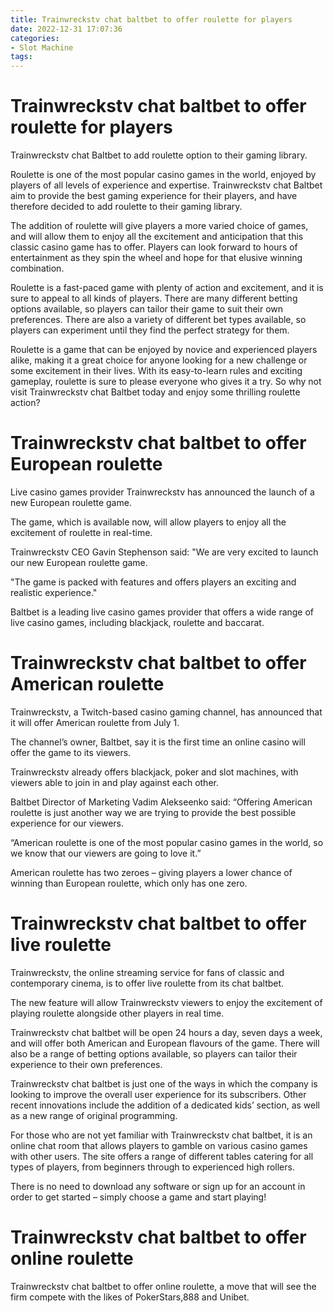 ```yaml
---
title: Trainwreckstv chat baltbet to offer roulette for players
date: 2022-12-31 17:07:36
categories:
- Slot Machine
tags:
---
```



#  Trainwreckstv chat baltbet to offer roulette for players

Trainwreckstv chat Baltbet to add roulette option to their gaming library.

Roulette is one of the most popular casino games in the world, enjoyed by players of all levels of experience and expertise. Trainwreckstv chat Baltbet aim to provide the best gaming experience for their players, and have therefore decided to add roulette to their gaming library.

The addition of roulette will give players a more varied choice of games, and will allow them to enjoy all the excitement and anticipation that this classic casino game has to offer. Players can look forward to hours of entertainment as they spin the wheel and hope for that elusive winning combination.

Roulette is a fast-paced game with plenty of action and excitement, and it is sure to appeal to all kinds of players. There are many different betting options available, so players can tailor their game to suit their own preferences. There are also a variety of different bet types available, so players can experiment until they find the perfect strategy for them.

Roulette is a game that can be enjoyed by novice and experienced players alike, making it a great choice for anyone looking for a new challenge or some excitement in their lives. With its easy-to-learn rules and exciting gameplay, roulette is sure to please everyone who gives it a try. So why not visit Trainwreckstv chat Baltbet today and enjoy some thrilling roulette action?

#  Trainwreckstv chat baltbet to offer European roulette

Live casino games provider Trainwreckstv has announced the launch of a new European roulette game.

The game, which is available now, will allow players to enjoy all the excitement of roulette in real-time.

Trainwreckstv CEO Gavin Stephenson said: "We are very excited to launch our new European roulette game.

"The game is packed with features and offers players an exciting and realistic experience."

Baltbet is a leading live casino games provider that offers a wide range of live casino games, including blackjack, roulette and baccarat.

#  Trainwreckstv chat baltbet to offer American roulette

Trainwreckstv, a Twitch-based casino gaming channel, has announced that it will offer American roulette from July 1.

The channel’s owner, Baltbet, say it is the first time an online casino will offer the game to its viewers.

Trainwreckstv already offers blackjack, poker and slot machines, with viewers able to join in and play against each other.

Baltbet Director of Marketing Vadim Alekseenko said: “Offering American roulette is just another way we are trying to provide the best possible experience for our viewers.

“American roulette is one of the most popular casino games in the world, so we know that our viewers are going to love it.”

American roulette has two zeroes – giving players a lower chance of winning than European roulette, which only has one zero.

#  Trainwreckstv chat baltbet to offer live roulette

Trainwreckstv, the online streaming service for fans of classic and contemporary cinema, is to offer live roulette from its chat baltbet.

The new feature will allow Trainwreckstv viewers to enjoy the excitement of playing roulette alongside other players in real time.

Trainwreckstv chat baltbet will be open 24 hours a day, seven days a week, and will offer both American and European flavours of the game. There will also be a range of betting options available, so players can tailor their experience to their own preferences.

Trainwreckstv chat baltbet is just one of the ways in which the company is looking to improve the overall user experience for its subscribers. Other recent innovations include the addition of a dedicated kids’ section, as well as a new range of original programming.

For those who are not yet familiar with Trainwreckstv chat baltbet, it is an online chat room that allows players to gamble on various casino games with other users. The site offers a range of different tables catering for all types of players, from beginners through to experienced high rollers.

There is no need to download any software or sign up for an account in order to get started – simply choose a game and start playing!

#  Trainwreckstv chat baltbet to offer online roulette

Trainwreckstv chat baltbet to offer online roulette, a move that will see the firm compete with the likes of PokerStars,888 and Unibet.